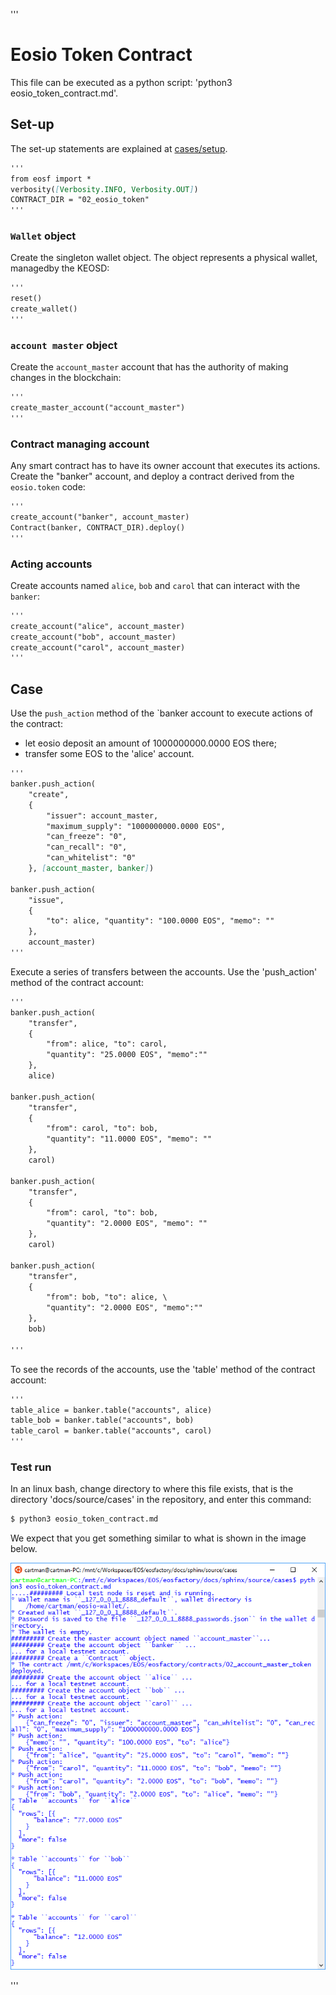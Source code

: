 '''
# Eosio Token Contract

This file can be executed as a python script: 'python3 eosio_token_contract.md'.

## Set-up

The set-up statements are explained at <a href="setup.html">cases/setup</a>.

```md
'''
from eosf import *
verbosity([Verbosity.INFO, Verbosity.OUT])
CONTRACT_DIR = "02_eosio_token"
'''
```

### `Wallet` object

Create the singleton wallet object. The object represents a physical wallet,
managedby  the KEOSD:

```md
'''
reset()
create_wallet()
'''
```
### `account master` object

Create the `account_master` account that has the authority of making changes in the blockchain:

```md
'''
create_master_account("account_master")
'''
```
### Contract managing account

Any smart contract has to have its owner account that executes its actions. Create the "banker" account, and deploy a contract derived from the `eosio.token` code:

```md
'''
create_account("banker", account_master)
Contract(banker, CONTRACT_DIR).deploy()
'''
```
### Acting accounts

Create accounts named `alice`, `bob` and `carol` that can interact with the `banker`:

```md
'''
create_account("alice", account_master)
create_account("bob", account_master)
create_account("carol", account_master)
'''
```

## Case

Use the `push_action` method of the `banker account to execute actions of the contract:

* let eosio deposit an amount of 1000000000.0000 EOS there;
* transfer some EOS to the 'alice' account.

```md
'''
banker.push_action(
    "create", 
    {
        "issuer": account_master,
        "maximum_supply": "1000000000.0000 EOS",
        "can_freeze": "0",
        "can_recall": "0",
        "can_whitelist": "0"
    }, [account_master, banker])

banker.push_action(
    "issue",
    {
        "to": alice, "quantity": "100.0000 EOS", "memo": ""
    },
    account_master)
'''
```

Execute a series of transfers between the accounts. Use the 'push_action' 
method of the contract account:

```md
'''
banker.push_action(
    "transfer",
    {
        "from": alice, "to": carol,
        "quantity": "25.0000 EOS", "memo":""
    },
    alice)

banker.push_action(
    "transfer",
    {
        "from": carol, "to": bob, 
        "quantity": "11.0000 EOS", "memo": ""
    },
    carol)

banker.push_action(
    "transfer",
    {
        "from": carol, "to": bob, 
        "quantity": "2.0000 EOS", "memo": ""
    },
    carol)

banker.push_action(
    "transfer",
    {
        "from": bob, "to": alice, \
        "quantity": "2.0000 EOS", "memo":""
    },
    bob)

'''
```

To see the records of the accounts, use the 'table' method of the contract
account:

```md
'''
table_alice = banker.table("accounts", alice)
table_bob = banker.table("accounts", bob)
table_carol = banker.table("accounts", carol)
'''
```

### Test run

In an linux bash, change directory to where this file exists, that is the 
directory 'docs/source/cases' in the repository, and enter this command:

```md
$ python3 eosio_token_contract.md
```

We expect that you get something similar to what is shown in the image below.

![eosio_token](./img/eosio_token.png)

'''
